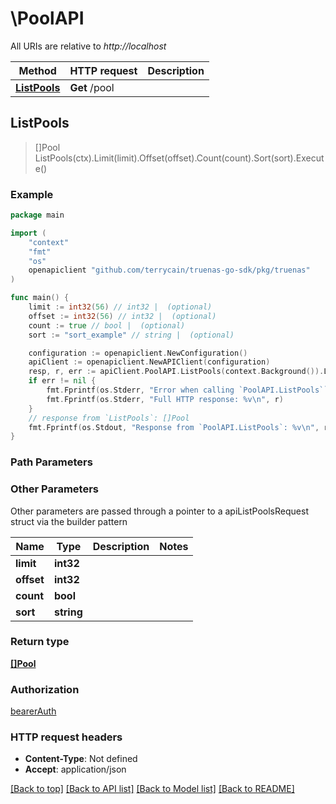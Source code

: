 # \PoolAPI

All URIs are relative to *http://localhost*

Method | HTTP request | Description
------------- | ------------- | -------------
[**ListPools**](PoolAPI.md#ListPools) | **Get** /pool | 



## ListPools

> []Pool ListPools(ctx).Limit(limit).Offset(offset).Count(count).Sort(sort).Execute()



### Example

```go
package main

import (
    "context"
    "fmt"
    "os"
    openapiclient "github.com/terrycain/truenas-go-sdk/pkg/truenas"
)

func main() {
    limit := int32(56) // int32 |  (optional)
    offset := int32(56) // int32 |  (optional)
    count := true // bool |  (optional)
    sort := "sort_example" // string |  (optional)

    configuration := openapiclient.NewConfiguration()
    apiClient := openapiclient.NewAPIClient(configuration)
    resp, r, err := apiClient.PoolAPI.ListPools(context.Background()).Limit(limit).Offset(offset).Count(count).Sort(sort).Execute()
    if err != nil {
        fmt.Fprintf(os.Stderr, "Error when calling `PoolAPI.ListPools``: %v\n", err)
        fmt.Fprintf(os.Stderr, "Full HTTP response: %v\n", r)
    }
    // response from `ListPools`: []Pool
    fmt.Fprintf(os.Stdout, "Response from `PoolAPI.ListPools`: %v\n", resp)
}
```

### Path Parameters



### Other Parameters

Other parameters are passed through a pointer to a apiListPoolsRequest struct via the builder pattern


Name | Type | Description  | Notes
------------- | ------------- | ------------- | -------------
 **limit** | **int32** |  | 
 **offset** | **int32** |  | 
 **count** | **bool** |  | 
 **sort** | **string** |  | 

### Return type

[**[]Pool**](Pool.md)

### Authorization

[bearerAuth](../README.md#bearerAuth)

### HTTP request headers

- **Content-Type**: Not defined
- **Accept**: application/json

[[Back to top]](#) [[Back to API list]](../README.md#documentation-for-api-endpoints)
[[Back to Model list]](../README.md#documentation-for-models)
[[Back to README]](../README.md)

